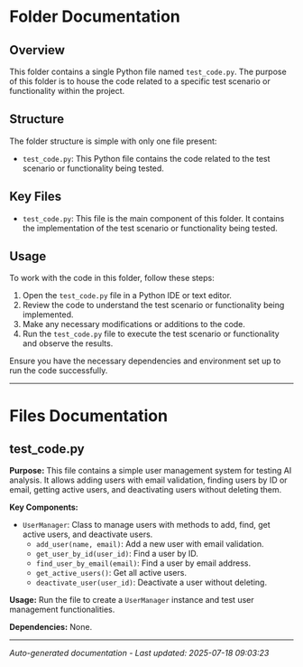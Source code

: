 # Folder Documentation

## Overview
This folder contains a single Python file named `test_code.py`. The purpose of this folder is to house the code related to a specific test scenario or functionality within the project.

## Structure
The folder structure is simple with only one file present:
- `test_code.py`: This Python file contains the code related to the test scenario or functionality being tested.

## Key Files
- `test_code.py`: This file is the main component of this folder. It contains the implementation of the test scenario or functionality being tested.

## Usage
To work with the code in this folder, follow these steps:
1. Open the `test_code.py` file in a Python IDE or text editor.
2. Review the code to understand the test scenario or functionality being implemented.
3. Make any necessary modifications or additions to the code.
4. Run the `test_code.py` file to execute the test scenario or functionality and observe the results.

Ensure you have the necessary dependencies and environment set up to run the code successfully.

---

# Files Documentation

## test_code.py

**Purpose:** This file contains a simple user management system for testing AI analysis. It allows adding users with email validation, finding users by ID or email, getting active users, and deactivating users without deleting them.

**Key Components:**
- `UserManager`: Class to manage users with methods to add, find, get active users, and deactivate users.
  - `add_user(name, email)`: Add a new user with email validation.
  - `get_user_by_id(user_id)`: Find a user by ID.
  - `find_user_by_email(email)`: Find a user by email address.
  - `get_active_users()`: Get all active users.
  - `deactivate_user(user_id)`: Deactivate a user without deleting.

**Usage:** Run the file to create a `UserManager` instance and test user management functionalities.

**Dependencies:** None.

---
*Auto-generated documentation - Last updated: 2025-07-18 09:03:23*
